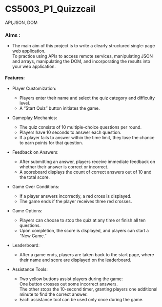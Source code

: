 # CS5003_P1_Quizzcail
 API,JSON, DOM

### Aims :
 - The main aim of this project is to write a clearly structured single-page web application.  
   To practice using APIs to access remote services, manipulating JSON and arrays, manipulating the DOM, and incorporating the results into your web application.

#### Features:
 - Player Customization:
    - Players enter their name and select the quiz category and difficulty level.
    - A “Start Quiz” button initiates the game.
 - Gameplay Mechanics:
   - The quiz consists of 10 multiple-choice questions per round.
   - Players have 10 seconds to answer each question.
   - If a player fails to answer within the time limit, they lose the chance to earn points for that question.
 
 - Feedback on Answers:
    - After submitting an answer, players receive immediate feedback on whether their answer is correct or incorrect.
    - A scoreboard displays the count of correct answers out of 10 and the total score.
 
 - Game Over Conditions:
   - If a player answers incorrectly, a red cross is displayed.
   - The game ends if the player receives three red crosses.
 
 - Game Options:
   - Players can choose to stop the quiz at any time or finish all ten questions.
   - Upon completion, the score is displayed, and players can start a “New Game.”
 
 - Leaderboard:
   - After a game ends, players are taken back to the start page, where their name and score are displayed on the leaderboard.
 
 - Assistance Tools:
   - Two yellow buttons assist players during the game: <br>
      One button crosses out some incorrect answers.    <br>
      The other stops the 10-second timer, granting players one additional minute to find the correct answer.
   - Each assistance tool can be used only once during the game.
